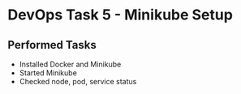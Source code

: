 # DevOps Task 5 - Minikube Setup 
 
## Performed Tasks 
- Installed Docker and Minikube 
- Started Minikube 
- Checked node, pod, service status 

